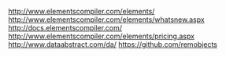 
<!--
-->

http://www.elementscompiler.com/elements/
http://www.elementscompiler.com/elements/whatsnew.aspx
http://docs.elementscompiler.com/
http://www.elementscompiler.com/elements/pricing.aspx
http://www.dataabstract.com/da/
https://github.com/remobjects

<!-- vim: set autoindent expandtab sw=4 syntax=markdown: -->
